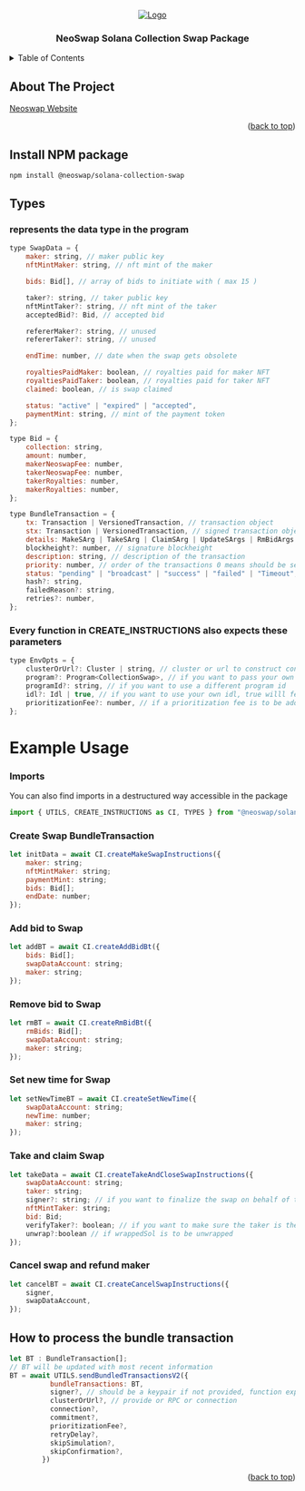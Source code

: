 <!-- PROJECT LOGO -->
<br />
<div align="center">
  <a href="https://neoswap.ai/wp-content/uploads/2022/08/logo-small-2.png">
    <img src="https://mma.prnewswire.com/media/2009538/NeoSwap_AI_Logo.jpg?w=200" alt="Logo">
  </a>

  <h3 align="center">NeoSwap Solana Collection Swap Package</h3>

</div>

<!-- TABLE OF CONTENTS -->
<details>
  <summary>Table of Contents</summary>
  <ol>
    <li>
      <a href="#about-the-project">About The Project</a>
      <a href="#Install-NPM-package">Install NPM package</a>

    </li>
    <li>
      <a href="#Install-NPM-package">Installation</a>

    </li>
    <li><a href="#usage">Usage</a></li>

  </ol>
</details>

<!-- ABOUT THE PROJECT -->

## About The Project

[Neoswap Website](https://neoswap.xyz/)

<p align="right">(<a href="#readme-top">back to top</a>)</p>

## Install NPM package

```sh
npm install @neoswap/solana-collection-swap
```

## Types

### represents the data type in the program

```js
type SwapData = {
    maker: string, // maker public key
    nftMintMaker: string, // nft mint of the maker

    bids: Bid[], // array of bids to initiate with ( max 15 )

    taker?: string, // taker public key
    nftMintTaker?: string, // nft mint of the taker
    acceptedBid?: Bid, // accepted bid

    refererMaker?: string, // unused
    refererTaker?: string, // unused

    endTime: number, // date when the swap gets obsolete

    royaltiesPaidMaker: boolean, // royalties paid for maker NFT
    royaltiesPaidTaker: boolean, // royalties paid for taker NFT
    claimed: boolean, // is swap claimed

    status: "active" | "expired" | "accepted",
    paymentMint: string, // mint of the payment token
};

type Bid = {
    collection: string,
    amount: number,
    makerNeoswapFee: number,
    takerNeoswapFee: number,
    takerRoyalties: number,
    makerRoyalties: number,
};
```

```js
type BundleTransaction = {
    tx: Transaction | VersionedTransaction, // transaction object
    stx: Transaction | VersionedTransaction, // signed transaction object
    details: MakeSArg | TakeSArg | ClaimSArg | UpdateSArgs | RmBidArgs | SetNewTime, // arguments passed to the package to construct the transactions
    blockheight?: number, // signature blockheight
    description: string, // description of the transaction
    priority: number, // order of the transactions 0 means should be sent first
    status: "pending" | "broadcast" | "success" | "failed" | "Timeout",
    hash?: string,
    failedReason?: string,
    retries?: number,
};
```

### Every function in CREATE_INSTRUCTIONS also expects these parameters

```js
type EnvOpts = {
    clusterOrUrl?: Cluster | string, // cluster or url to construct connection ( default is mainnet )
    program?: Program<CollectionSwap>, // if you want to pass your own program
    programId?: string, // if you want to use a different program id
    idl?: Idl | true, // if you want to use your own idl, true willl fetch the onchain IDL
    prioritizationFee?: number, // if a prioritization fee is to be added to the transaction
};
```

# Example Usage

### Imports

You can also find imports in a destructured way accessible in the package

```js
import { UTILS, CREATE_INSTRUCTIONS as CI, TYPES } from "@neoswap/solana-collection-swap";
```

### Create Swap BundleTransaction

```js
let initData = await CI.createMakeSwapInstructions({
    maker: string;
    nftMintMaker: string;
    paymentMint: string;
    bids: Bid[];
    endDate: number;
});
```

### Add bid to Swap

```js
let addBT = await CI.createAddBidBt({
    bids: Bid[];
    swapDataAccount: string;
    maker: string;
});
```

### Remove bid to Swap

```js
let rmBT = await CI.createRmBidBt({
    rmBids: Bid[];
    swapDataAccount: string;
    maker: string;
});
```

### Set new time for Swap

```js
let setNewTimeBT = await CI.createSetNewTime({
    swapDataAccount: string;
    newTime: number;
    maker: string;
});
```

### Take and claim Swap

```js
let takeData = await CI.createTakeAndCloseSwapInstructions({
    swapDataAccount: string;
    taker: string;
    signer?: string; // if you want to finalize the swap on behalf of the taker
    nftMintTaker: string;
    bid: Bid;
    verifyTaker?: boolean; // if you want to make sure the taker is the one who is taking the swap
    unwrap?:boolean // if wrappedSol is to be unwrapped
});
```

### Cancel swap and refund maker

```js
let cancelBT = await CI.createCancelSwapInstructions({
    signer,
    swapDataAccount,
});
```

## How to process the bundle transaction

```js
let BT : BundleTransaction[];
// BT will be updated with most recent information
BT = await UTILS.sendBundledTransactionsV2({
          bundleTransactions: BT,
          signer?, // should be a keypair if not provided, function expects the transaction stx to be already signed
          clusterOrUrl?, // provide or RPC or connection
          connection?,
          commitment?,
          prioritizationFee?,
          retryDelay?,
          skipSimulation?,
          skipConfirmation?,
        })
```

<p align="right">(<a href="#readme-top">back to top</a>)</p>

<!-- MARKDOWN LINKS & IMAGES -->

[neoswap-app]: https://www.neoswap.xyz
[neoswap-logo2]: https://mma.prnewswire.com/media/2009538/NeoSwap_AI_Logo.jpg?w=200
[neoswap-logo]: https://neoswap.xyz/static/media/logo.9762f0998529b1eaed83aee714bcb7cd.svg
